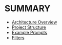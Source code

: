 # SUMMARY

- [Architecture Overview](architecture.md)
- [Project Structure](project_structure.md)
- [Example Prompts](example_prompts.md)
- [Filters](filters.md)
